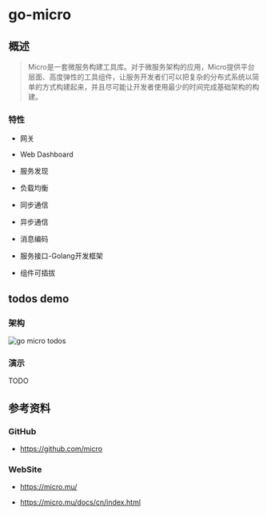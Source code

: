 

# go-micro



## 概述

> Micro是一套微服务构建工具库。对于微服务架构的应用，Micro提供平台层面、高度弹性的工具组件，让服务开发者们可以把复杂的分布式系统以简单的方式构建起来，并且尽可能让开发者使用最少的时间完成基础架构的构建。


### 特性
- 网关
- Web Dashboard

- 服务发现
- 负载均衡
- 同步通信
- 异步通信
- 消息编码
- 服务接口-Golang开发框架

- 组件可插拔




## todos demo


### 架构
![go micro todos](./images/go-micro-01.png)



### 演示
TODO


## 参考资料

### GitHub
- https://github.com/micro

### WebSite
- https://micro.mu/

- https://micro.mu/docs/cn/index.html